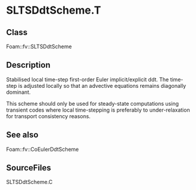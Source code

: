 # SLTSDdtScheme.T 
## Class
Foam::fv::SLTSDdtScheme

## Description
Stabilised local time-step first-order Euler implicit/explicit ddt.
The time-step is adjusted locally so that an advective equations remains
diagonally dominant.

This scheme should only be used for steady-state computations
using transient codes where local time-stepping is preferably to
under-relaxation for transport consistency reasons.

## See also
Foam::fv::CoEulerDdtScheme

## SourceFiles
SLTSDdtScheme.C

